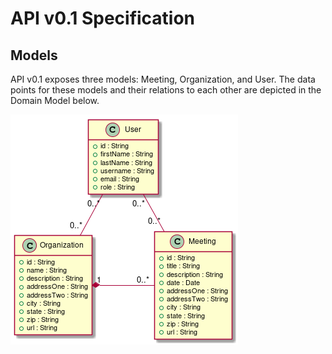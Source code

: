# API v0.1 Specification

## Models

API v0.1 exposes three models: Meeting, Organization, and User. The data points for these models and their relations to each other are depicted in the Domain Model below.

![alt text](../domain-model/domain-model-0.1.png "Domain Model v0.1")
